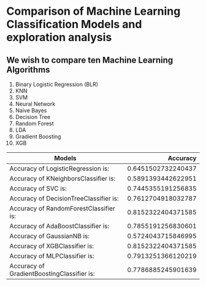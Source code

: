 # Comparison of Machine Learning Classification Models and exploration analysis

## We wish to compare ten Machine Learning Algorithms

1.  Binary Logistic Regression (BLR)
2.  KNN
3.  SVM
4.  Neural Network
5.  Naive Bayes
6.  Decision Tree
7.  Random Forest
8.  LDA
9.  Gradient Boosting
10. XGB

|   Models   |Accuracy  | 
| --------   | -----:   | 
|Accuracy of LogisticRegression is:| 0.6451502732240437|
|Accuracy of KNeighborsClassifier is:| 0.5891393442622951|
|Accuracy of SVC is:|               0.7445355191256835|
|Accuracy of DecisionTreeClassifier is: | 0.7612704918032787|
|Accuracy of RandomForestClassifier is:| 0.8152322404371585|
|Accuracy of AdaBoostClassifier is: |0.7855191256830601|
|Accuracy of GaussianNB is:| 0.5724043715846995|
|Accuracy of XGBClassifier is:| 0.8152322404371585|
|Accuracy of MLPClassifier is: |0.7913251366120219|
|Accuracy of GradientBoostingClassifier is:| 0.7786885245901639|
